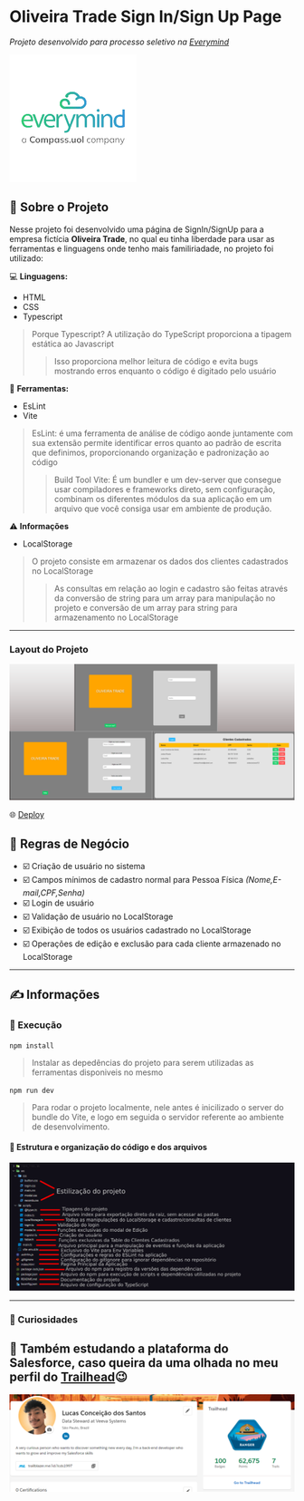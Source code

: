 # Oliveira Trade Sign In/Sign Up Page

_Projeto desenvolvido para processo seletivo na [Everymind](https://www.everymind.com.br)_

![Logo Everymind](assets/everymind-logo.png)

## :bookmark_tabs: Sobre o Projeto
Nesse projeto foi desenvolvido uma página de SignIn/SignUp para a empresa fictícia **Oliveira Trade**, no qual eu tinha liberdade para usar as ferramentas e linguagens onde tenho mais familiriadade, no projeto foi utilizado:

:computer: **Linguagens:**
- HTML
- CSS
- Typescript
> Porque Typescript? A utilização do TypeScript proporciona a tipagem estática ao Javascript
>> Isso proporciona melhor leitura de código e evita bugs mostrando erros enquanto o código é digitado pelo usuário


:hammer: **Ferramentas:**
- EsLint
- Vite
>EsLint: é uma ferramenta de análise de código aonde juntamente com sua extensão permite identificar erros quanto ao padrão de escrita que definimos, proporcionando organização e padronização ao código
>> Build Tool Vite: É um bundler e um dev-server que consegue usar compiladores e frameworks direto, sem configuração, combinam os diferentes módulos da sua aplicação em um arquivo que você consiga usar em ambiente de produção.

:warning: **Informações**

- LocalStorage
> O projeto consiste em armazenar os dados dos clientes cadastrados no LocalStorage
>> As consultas em relação ao login e cadastro são feitas através da conversão de string para um array para manipulação no projeto e conversão de um array para string para armazenamento no LocalStorage 

---

### Layout do Projeto
![Layout](assets/Telas.png)

:globe_with_meridians: [Deploy](https://project-oliveira-trade.vercel.app)

## 📜 Regras de Negócio

- ☑️ Criação de usuário no sistema
- ☑️ Campos mínimos de cadastro normal para Pessoa Física *(Nome,E-mail,CPF,Senha)*
- ☑️ Login de usuário
- ☑️ Validação de usuário no LocalStorage
- ☑️ Exibição de todos os usuários cadastrado no LocalStorage
- ☑️ Operações de edição e exclusão para cada cliente armazenado no LocalStorage

---

## :writing_hand: Informações

### :rocket: Execução

`npm install`
> Instalar as depedências do projeto para serem utilizadas as ferramentas disponiveis no mesmo

`npm run dev`
> Para rodar o projeto localmente, nele antes é inicilizado o server do bundle do Vite, e logo em seguida o servidor referente ao ambiente de desenvolvimento.

#### 📁 Estrutura e organização do código e dos arquivos
![Estrutura](assets/Estrutura.png)

---

### :eyes: Curiosidades

:checkered_flag: Também estudando a plataforma do **Salesforce**, caso queira da uma olhada no meu perfil do [Trailhead](https://trailblazer.me/id/lcds1997)😉
---
![Trailhead](assets/TrailheadProfile.png)


